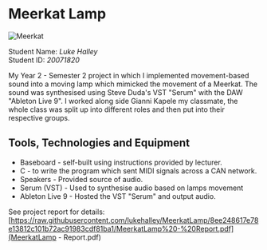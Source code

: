 # Meerkat Lamp

![Meerkat](https://i.imgur.com/UJiq0h0.png "Meerkat")


Student Name: *Luke Halley*   
Student ID: *20071820*


My Year 2 - Semester 2 project in which I implemented movement-based sound into a moving lamp which mimicked the movement of a Meerkat. The sound was synthesised using Steve Duda's VST "Serum" with the DAW "Ableton Live 9". I worked along side Gianni Kapele my classmate, the whole class was split up into different roles and then put into their respective groups.

## Tools, Technologies and Equipment

* Baseboard - self-built using instructions provided by lecturer.
* C - to write the program which sent MIDI signals across a CAN network.
* Speakers - Provided source of audio.
* Serum (VST) -  Used to synthesise audio based on lamps movement
* Ableton Live 9 - Hosted the VST "Serum" and output audio.

See project report for details:
[https://raw.githubusercontent.com/lukehalley/MeerkatLamp/8ee248617e78e13812c101b72ac91983cdf81ba1/MeerkatLamp%20-%20Report.pdf](MeerkatLamp - Report.pdf)
